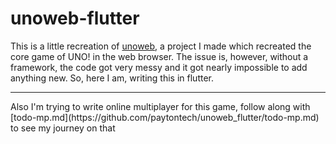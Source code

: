 # unoweb-flutter
This is a little recreation of [unoweb](https://github.com/paytontech/unoweb), a project I made which recreated the core game of UNO! in the web browser. The issue is, however, without a framework, the code got very messy and it got nearly impossible to add anything new. So, here I am, writing this in flutter.
<hr/>
Also I'm trying to write online multiplayer for this game, follow along with [todo-mp.md](https://github.com/paytontech/unoweb_flutter/todo-mp.md) to see my journey on that
